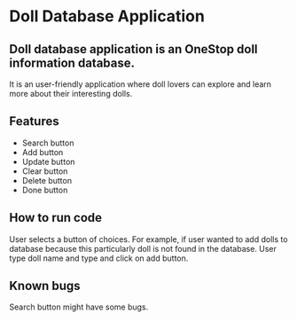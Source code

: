 
# Doll Database Application

## Doll database application is an OneStop doll information database. 
It is an user-friendly application where doll lovers can explore and learn more about their interesting dolls.

## Features
* Search button
* Add button
* Update button
* Clear button
* Delete button
* Done button

## How to run code
User selects a button of choices. For example, if user wanted to add dolls to database
because this particularly doll is not found in the database. User type doll name and type 
and click on add button.

## Known bugs
Search button might have some bugs.
  

